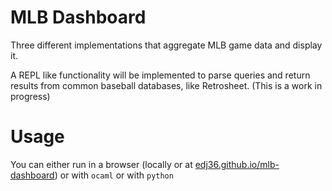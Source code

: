 # MLB Dashboard

Three different implementations that aggregate MLB game data and display it.

A REPL like functionality will be implemented to parse queries and return results from common baseball databases, like Retrosheet. (This is a work in progress)

# Usage
You can either run in a browser (locally or at [edj36.github.io/mlb-dashboard](https://edj36.github.io/mlb-dashboard)) or with `ocaml` or with `python`
